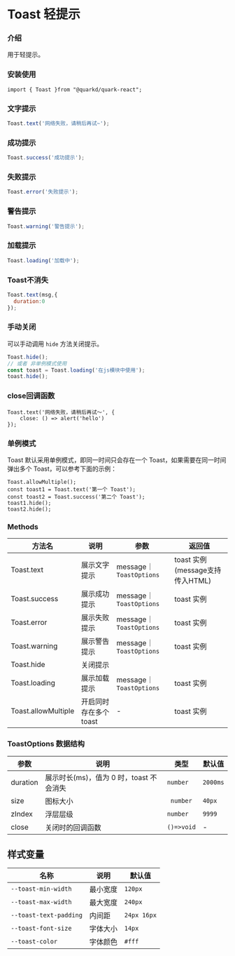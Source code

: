 # Toast 轻提示

### 介绍

用于轻提示。

### 安装使用

```tsx
import { Toast }from "@quarkd/quark-react";
```

### 文字提示
```javascript
Toast.text('网络失败，请稍后再试~');
```

### 成功提示

```javascript
Toast.success('成功提示');
```

### 失败提示

```javascript
Toast.error('失败提示');
```

### 警告提示

```javascript
Toast.warning('警告提示');
```

### 加载提示

```javascript
Toast.loading('加载中');
```

### Toast不消失

```javascript
Toast.text(msg,{
  duration:0
});
```
### 手动关闭

可以手动调用 `hide` 方法关闭提示。
```js
Toast.hide();
// 或者 非单例模式使用
const toast = Toast.loading('在js模块中使用');
toast.hide();
```

### close回调函数

```tsx
Toast.text('网络失败，请稍后再试～', {
    close: () => alert('hello')
});
```
### 单例模式
Toast 默认采用单例模式，即同一时间只会存在一个 Toast，如果需要在同一时间弹出多个 Toast，可以参考下面的示例：
```tsx
Toast.allowMultiple();
const toast1 = Toast.text('第一个 Toast');
const toast2 = Toast.success('第二个 Toast');
toast1.hide();
toast2.hide();
```


### Methods

| 方法名                    | 说明                                                                    | 参数            | 返回值     |
| ------------------------- | ----------------------------------------------------------------------- | --------------- | ---------- |
| Toast.text                | 展示文字提示                                                            |  message｜ `ToastOptions` | toast 实例(message支持传入HTML) |
| Toast.success             | 展示成功提示                                                            | message｜ `ToastOptions`| toast 实例 |
| Toast.error                | 展示失败提示                                                            | message｜ `ToastOptions`| toast 实例 |
| Toast.warning                | 展示警告提示                                                            | message｜ `ToastOptions` | toast 实例 |
| Toast.hide                | 关闭提示                                                                |    |        |
| Toast.loading             | 展示加载提示                                                            | message｜ `ToastOptions` | toast 实例 |
| Toast.allowMultiple  | 开启同时存在多个 toast | -|  toast 实例
### ToastOptions 数据结构

| 参数         | 说明                             | 类型   |默认值 |
|--------------|----------------------------------|--------| -----|
| duration     | 展示时长(ms)，值为 0 时，toast 不会消失                    |       `number`   | `2000ms` |
| size     |         图标大小         |      ` number`   | `40px` |
| zIndex     |         浮层层级         |       `number`   | `9999` |
| close     |         关闭时的回调函数         |       `()=>void`   | - |

## 样式变量

| 名称         | 说明                             | 默认值   |
|--------------|----------------------------------|--------|
| `--toast-min-width`     | 最小宽度                       |    `120px`      |
| `--toast-max-width`      | 最大宽度                   |       `240px`   |
| `--toast-text-padding`     | 内间距                     |      `24px 16px`    |
| `--toast-font-size`     | 字体大小                      |        `14px`  |
| `--toast-color`     | 字体颜色                     |       ` #fff ` |